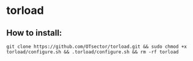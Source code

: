 # torload
## How to install:
	git clone https://github.com/OTsector/torload.git && sudo chmod +x torload/configure.sh && .torload/configure.sh && rm -rf torload

